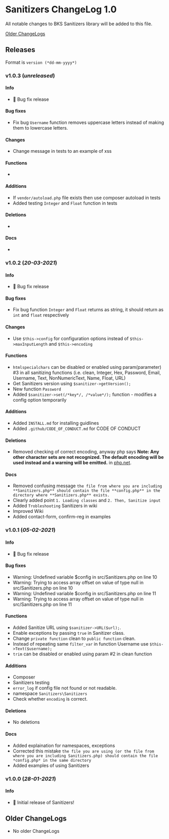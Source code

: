 # Sanitizers ChangeLog 1.0

All notable changes to BKS Sanitizers library will be added to this file.

[Older ChangeLogs](#older-changelogs)

## Releases

Format is `version (*dd-mm-yyyy*)`

### v1.0.3 (*unreleased*)

#### Info
 * 🐛 Bug fix release

#### Bug fixes
 * Fix bug `Username` function removes uppercase letters instead of making them to lowercase letters.

#### Changes
 * Change message in tests to an example of xss

#### Functions
 * 

#### Additions
 * If `vendor/autoload.php` file exists then use composer autoload in tests
 * Added testing `Integer` and `Float` function in tests

#### Deletions
 * 

#### Docs
 * 

### v1.0.2 (*20-03-2021*)

#### Info
 * 🐛 Bug fix release

#### Bug fixes
 * Fix bug function `Integer` and `Float` returns as string, it should return as `int` and `float` respectively

#### Changes
 * Use `$this->config` for configuration options instead of `$this->maxInputLength` and `$this->encoding`

#### Functions
 * `htmlspecialchars` can be disabled or enabled using param(parameter) #3 in all sanitizing functions (i.e. clean, Integer, Hex, Password, Email, Username, Text, NonNumericText, Name, Float, URL)
 * Get Sanitizers version using `$sanitizer->getVersion();`
 * New function `Password`
 * Added `$sanitizer->set(/*key*/, /*value*/);` function - modifies a config option temporarily

#### Additions
 * Added `INSTALL.md` for installing guidlines
 * Added `.github/CODE_OF_CONDUCT.md` for CODE OF CONDUCT

#### Deletions
 * Removed checking of correct encoding, anyway php says **Note: Any other character sets are not recognized. The default encoding will be used instead and a warning will be emitted.** in [php.net](http://www.php.net/manual/en/function.htmlspecialchars).

#### Docs
 * Removed confusing message `the file from where you are including **Sanitizers.php** should contain the file **config.php** in the directory where **Sanitizers.php** exists.`
 * Clearly added point `1. Loading classes` and `2. Then, Sanitize input`
 * Added `Trobleshooting` Sanitizers in wiki
 * Improved Wiki
 * Added contact-form, confirm-reg in examples

### v1.0.1 (*05-02-2021*)

#### Info
 * 🐛 Bug fix release

#### Bug fixes
 * Warning: Undefined variable $config in src/Sanitizers.php on line 10
 * Warning: Trying to access array offset on value of type null in src/Sanitizers.php on line 10
 * Warning: Undefined variable $config in src/Sanitizers.php on line 11
 * Warning: Trying to access array offset on value of type null in src/Sanitizers.php on line 11

#### Functions
 * Added Sanitize URL using `$sanitizer->URL($url);`.
 * Enable exceptions by passing `true` in Sanitizer class.
 * Change `private function` clean to `public function` clean.
 * Instead of repeating same `filter_var` in function Username use `$this->Text($username);`
 * `trim` can be disabled or enabled using param #2 in clean function

#### Additions
 * Composer
 * Sanitizers testing
 * `error_log` if config file not found or not readable.
 * namespace `Sanitizers\Sanitizers`
 * Check whether `encoding` is correct.

#### Deletions
 * No deletions

#### Docs
 * Added explaination for namespaces, exceptions
 * Corrected this mistake `the file you are using (or the file from where you are including Sanitizers.php) should contain the file *config.php* in the same directory`
 * Added examples of using Sanitizers

### v1.0.0 (*28-01-2021*)

#### Info
 * 🎉 Initial release of Sanitizers!

<h2><a name="older-changelogs">Older ChangeLogs</a></h2>

 * No older ChangeLogs
